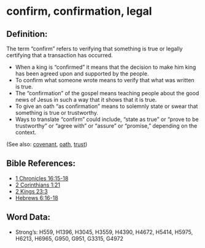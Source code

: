 # confirm, confirmation, legal

## Definition:

The term “confirm” refers to verifying that something is true or legally certifying that a transaction has occurred.

* When a king is “confirmed” it means that the decision to make him king has been agreed upon and supported by the people.
* To confirm what someone wrote means to verify that what was written is true.
* The “confirmation” of the gospel means teaching people about the good news of Jesus in such a way that it shows that it is true.
* To give an oath “as confirmation” means to solemnly state or swear that something is true or trustworthy.
* Ways to translate “confirm” could include, “state as true” or “prove to be trustworthy” or “agree with” or “assure” or “promise,” depending on the context.

(See also: [covenant](../kt/covenant.md), [oath](../other/oath.md), [trust](../kt/trust.md))

## Bible References:

* [1 Chronicles 16:15-18](rc://en/tn/help/1ch/16/15)
* [2 Corinthians 1:21](rc://en/tn/help/2co/01/21)
* [2 Kings 23:3](rc://en/tn/help/2ki/23/03)
* [Hebrews 6:16-18](rc://en/tn/help/heb/06/16)

## Word Data:

* Strong’s: H559, H1396, H3045, H3559, H4390, H4672, H5414, H5975, H6213, H6965, G950, G951, G3315, G4972

